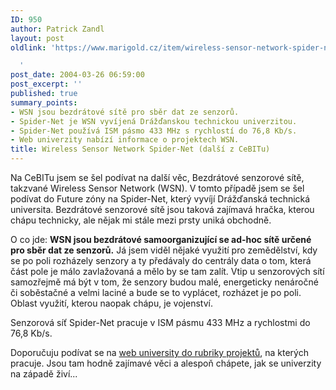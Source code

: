 ```yaml
---
ID: 950
author: Patrick Zandl
layout: post
oldlink: 'https://www.marigold.cz/item/wireless-sensor-network-spider-net-dalsi-z-cebitu

  '
post_date: 2004-03-26 06:59:00
post_excerpt: ''
published: true
summary_points:
- WSN jsou bezdrátové sítě pro sběr dat ze senzorů.
- Spider-Net je WSN vyvíjená Drážďanskou technickou univerzitou.
- Spider-Net používá ISM pásmo 433 MHz s rychlostí do 76,8 Kb/s.
- Web univerzity nabízí informace o projektech WSN.
title: Wireless Sensor Network Spider-Net (další z CeBITu)
---
```


<p>
Na CeBITu jsem se šel podívat na další věc, Bezdrátové senzorové sítě, takzvané Wireless Sensor Network (WSN). V tomto případě jsem se šel podívat do Future zóny na Spider-Net, který vyvíjí Drážďanská technická universita. Bezdrátové senzorové sítě jsou taková zajímavá hračka, kterou chápu technicky, ale nějak mi stále mezi prsty uniká obchodně. </p>

<p>
O co jde: <STRONG>WSN jsou bezdrátové samoorganizující se ad-hoc sítě určené pro sběr dat ze senzorů.</STRONG> Já jsem viděl nějaké využití pro zemědělství, kdy se po poli rozházely senzory a ty předávaly do centrály data o tom, která část pole je málo zavlažovaná a mělo by se tam zalít. Vtip u senzorových sítí samozřejmě má být v tom, že senzory budou malé, energeticky nenáročné či soběstačné&#160;a velmi laciné a bude se to vyplácet, rozházet je po poli. Oblast využití, kterou naopak chápu, je vojenství. </p>

<p>
Senzorová síť Spider-Net pracuje v ISM pásmu 433 MHz a rychlostmi do 76,8 Kb/s.</p>

<p>
Doporučuju podívat se na <A href="http://www.ifn.et.tu-dresden.de/MNS/" target=_blank>web university do rubriky projektů</A>, na kterých pracuje. Jsou tam hodně zajímavé věci a alespoň chápete, jak se univerzity na západě živí...</p>